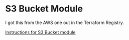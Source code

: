 # S3 Bucket Module
I got this from the AWS one out in the Terraform Registry.

[Instructions for S3 Bucket module](https://registry.terraform.io/modules/terraform-aws-modules/s3-bucket/aws/latest)